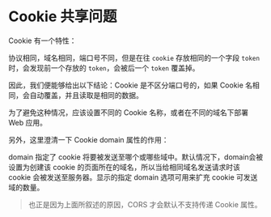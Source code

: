 # Cookie 共享问题
Cookie 有一个特性：

协议相同，域名相同，端口号不同，但是在往 `cookie` 存放相同的一个字段 `token` 时，会发现前一个存放的 `token`，会被后一个 `token` 覆盖掉。

因此，我们便能够给出以下结论：Cookie 是不区分端口号的，如果 Cookie 名相同，会自动覆盖，并且读取是相同的数据。

为了避免这种情况，应该设置不同的 Cookie 名称，或者在不同的域名下部署 Web 应用。

另外，这里澄清一下 Cookie domain 属性的作用：

domain 指定了 cookie 将要被发送至哪个或哪些域中。默认情况下，domain会被设置为创建该 cookie 的页面所在的域名，所以当给相同域名发送请求时该 cookie 会被发送至服务器。显示的指定 domain 选项可用来扩充 cookie 可发送域的数量。

> 也正是因为上面所叙述的原因，CORS 才会默认不支持传递 Cookie 属性。
